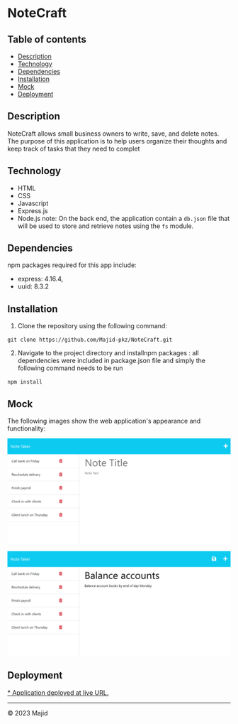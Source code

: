 # NoteCraft



## Table of contents

    
* [Description](#description)
* [Technology](#technology)  
* [Dependencies](#dependencies)    
* [Installation](#installation)
* [Mock](#mock)
* [Deployment](#deployment)

## Description

NoteCraft allows small business owners to write, save, and delete notes. The purpose of this application is to help users organize their thoughts and keep track of tasks that they need to complet



## Technology 
- HTML
- CSS
- Javascript
- Express.js
- Node.js
note: On the back end, the application contain a `db.json` file that will be used to store and retrieve notes using the `fs` module.

## Dependencies
npm packages required for this app include:
- express: 4.16.4,
-  uuid: 8.3.2

## Installation
1. Clone the repository using the following command:

```
git clone https://github.com/Majid-pkz/NoteCraft.git
```

2. Navigate to the project directory and installnpm packages :
all dependencies were included in package.json file and simply the following command needs to be run
```
npm install  
```

## Mock

The following images show the web application's appearance and functionality:

![Existing notes are listed in the left-hand column with empty fields on the right-hand side for the new note’s title and text.](./public/assets/images/11-express-homework-demo-01.png)

![Note titled “Balance accounts” reads, “Balance account books by end of day Monday,” with other notes listed on the left.](./public/assets/images/11-express-homework-demo-02.png)

## Deployment

[* Application deployed at live URL.](https://sleepy-oasis-80483.herokuapp.com/)


- - -
© 2023 Majid

